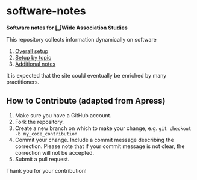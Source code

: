 # software-notes

**Software notes for [_]Wide Association Studies**

This repository collects information dynamically on software

1. [Overall setup](overall)
2. [Setup by topic](topics.md)
3. [Additional notes](NOTES.md)

It is expected that the site could eventually be enriched by many practitioners.

## How to Contribute (adapted from Apress)

1. Make sure you have a GitHub account.
2. Fork the repository.
3. Create a new branch on which to make your change, e.g. 
`git checkout -b my_code_contribution`
4. Commit your change. Include a commit message describing the correction. Please note that if your commit message is not clear, the correction will not be accepted.
5. Submit a pull request.

Thank you for your contribution!
